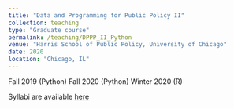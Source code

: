 ```yaml
---
title: "Data and Programming for Public Policy II"
collection: teaching
type: "Graduate course"
permalink: /teaching/DPPP_II_Python
venue: "Harris School of Public Policy, University of Chicago"
date: 2020
location: "Chicago, IL"
---
```


Fall 2019 (Python)
Fall 2020 (Python)
Winter 2020 (R)

Syllabi are available [here](https://github.com/levyjeff/Data-Skills-2-Syllabus) 
